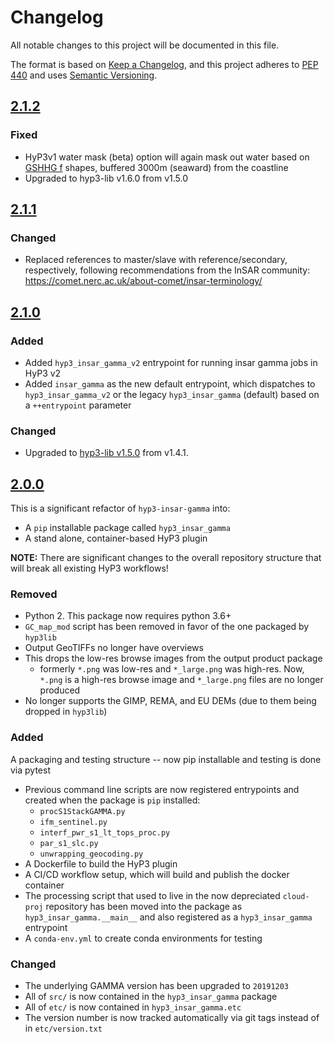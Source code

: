 # Changelog

All notable changes to this project will be documented in this file.

The format is based on [Keep a Changelog](https://keepachangelog.com/en/1.0.0/),
and this project adheres to [PEP 440](https://www.python.org/dev/peps/pep-0440/) 
and uses [Semantic Versioning](https://semver.org/spec/v2.0.0.html).

## [2.1.2](https://github.com/ASFHyP3/hyp3-insar-gamma/compare/v2.1.1...v2.1.2)

### Fixed
* HyP3v1 water mask (beta) option will again mask out water based on 
  [GSHHG f](http://www.soest.hawaii.edu/wessel/gshhg/) shapes, buffered 3000m 
  (seaward) from the coastline
* Upgraded to hyp3-lib v1.6.0 from v1.5.0

## [2.1.1](https://github.com/ASFHyP3/hyp3-insar-gamma/compare/v2.1.0...v2.1.1)

### Changed
* Replaced references to master/slave with reference/secondary, respectively, following recommendations from the InSAR community: https://comet.nerc.ac.uk/about-comet/insar-terminology/

## [2.1.0](https://github.com/ASFHyP3/hyp3-insar-gamma/compare/v2.0.0...v2.1.0)

### Added
* Added `hyp3_insar_gamma_v2` entrypoint for running insar gamma jobs in HyP3 v2
* Added `insar_gamma` as the new default entrypoint, which dispatches to `hyp3_insar_gamma_v2` or the legacy `hyp3_insar_gamma` (default) based on a `++entrypoint` parameter

### Changed
* Upgraded to [hyp3-lib v1.5.0](https://github.com/ASFHyP3/hyp3-lib/blob/develop/CHANGELOG.md#150) from v1.4.1.

## [2.0.0](https://github.com/ASFHyP3/hyp3-insar-gamma/compare/v1.2.1...v2.0.0)

This is a significant refactor of `hyp3-insar-gamma` into:
* A `pip` installable package called `hyp3_insar_gamma`
* A stand alone, container-based HyP3 plugin

**NOTE:** There are significant changes to the overall repository structure that
will break all existing HyP3 workflows!

### Removed
* Python 2. This package now requires python 3.6+
* `GC_map_mod` script has been removed in favor of the one packaged by `hyp3lib`
* Output GeoTIFFs no longer have overviews
* This drops the low-res browse images from the output product package
  * formerly `*.png` was low-res and `*_large.png` was high-res. Now, `*.png` is
    a high-res browse image and `*_large.png` files are no longer produced
* No longer supports the GIMP, REMA, and EU DEMs (due to them being dropped in `hyp3lib`)

### Added
 A packaging and testing structure -- now pip installable and testing is done via pytest
  * Previous command line scripts are now registered entrypoints and created when the 
    package is `pip` installed:
    * `procS1StackGAMMA.py`
    * `ifm_sentinel.py`
    * `interf_pwr_s1_lt_tops_proc.py`
    * `par_s1_slc.py`
    * `unwrapping_geocoding.py`
* A Dockerfile to build the HyP3 plugin
* A CI/CD workflow setup, which will build and publish the docker container
* The processing script that used to live in the now depreciated `cloud-proj` repository 
  has been moved into the package as `hyp3_insar_gamma.__main__` and also registered 
  as a `hyp3_insar_gamma` entrypoint
* A `conda-env.yml` to create conda environments for testing

### Changed
* The underlying GAMMA version has been upgraded to `20191203`
* All of `src/` is now contained in the `hyp3_insar_gamma` package
* All of `etc/` is now contained in `hyp3_insar_gamma.etc`
* The version number is now tracked automatically via git tags instead of in `etc/version.txt`

